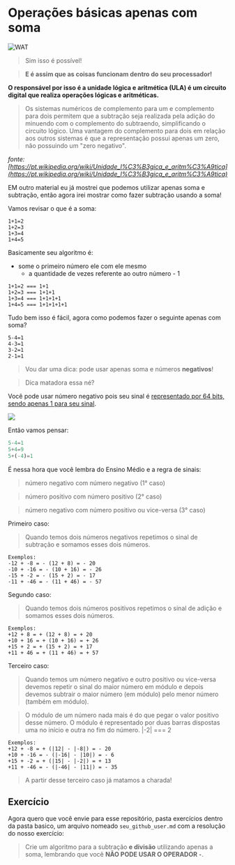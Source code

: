 # Operações básicas apenas com soma

![WAT](http://vignette3.wikia.nocookie.net/meme/images/b/b6/Y_wat_2.jpg)

> Sim isso é possível!

> **E é assim que as coisas funcionam dentro do seu processador!**

**O responsável por isso é a unidade lógica e aritmética (ULA) é um circuito digital que realiza operações lógicas e aritméticas.**

> Os sistemas numéricos de complemento para um e complemento para dois permitem que a subtração seja realizada pela adição do minuendo com o complemento do subtraendo, simplificando o circuito lógico. Uma vantagem do complemento para dois em relação aos outros sistemas é que a representação possui apenas um zero, não possuindo um "zero negativo".

*fonte: [https://pt.wikipedia.org/wiki/Unidade_l%C3%B3gica_e_aritm%C3%A9tica](https://pt.wikipedia.org/wiki/Unidade_l%C3%B3gica_e_aritm%C3%A9tica)*

EM outro material eu já mostrei que podemos utilizar apenas soma e subtração, então agora irei mostrar como fazer subtração usando a soma!

Vamos revisar o que é a soma:

```
1+1=2
1+2=3
1+3=4
1+4=5
```

Basicamente seu algoritmo é:

- some o primeiro número ele com ele mesmo 
  - a quantidade de vezes referente ao outro número - 1


```
1+1=2 === 1+1
1+2=3 === 1+1+1
1+3=4 === 1+1+1+1
1+4=5 === 1+1+1+1+1
```

Tudo bem isso é fácil, agora como podemos fazer o seguinte apenas com soma?

```
5-4=1
4-3=1
3-2=1
2-1=1
```

> Vou dar uma dica: pode usar apenas soma e números **negativos**!

> Dica matadora essa né?

Você pode usar número negativo pois seu sinal é [representado por 64 bits, sendo apenas 1 para seu sinal](http://www.2ality.com/2012/04/number-encoding.html).

![](http://i.imgur.com/lXqXj6A.png)

Então vamos pensar:

```js
5-4=1
5+4=9
5+(-4)=1 
```

É nessa hora que você lembra do Ensino Médio e a regra de sinais:

> número negativo com número negativo (1° caso)

> número positivo com número positivo (2° caso)

> número negativo com número positivo ou vice-versa (3° caso)


Primeiro caso:

> Quando temos dois números negativos repetimos o sinal de subtração e somamos esses dois números. 


```
Exemplos:
-12 + -8 = - (12 + 8) = - 20
-10 + -16 = - (10 + 16) = - 26
-15 + -2 = - (15 + 2) = - 17
-11 + -46 = - (11 + 46) = - 57
```


Segundo caso:

> Quando temos dois números positivos repetimos o sinal de adição e somamos esses dois números. 

```
Exemplos:
+12 + 8 = + (12 + 8) = + 20
+10 + 16 = + (10 + 16) = + 26
+15 + 2 = + (15 + 2) = + 17
+11 + 46 = + (11 + 46) = + 57
```


Terceiro caso:

> Quando temos um número negativo e outro positivo ou vice-versa devemos repetir o sinal do maior número em módulo e depois devemos subtrair o maior número (em módulo) pelo menor número (também em módulo). 

> O módulo de um número nada mais é do que pegar o valor positivo desse número. O módulo é representado por duas barras dispostas uma no início e outra no fim do número. |-2| === 2

```
Exemplos:
+12 + -8 = + (|12| - |-8|) = - 20 
+10 + -16 = - (|-16| - |10|) = - 6
+15 + -2 = + (|15| - |-2|) = + 13
+11 + -46 = - (|-46| - |11|) = - 35
```

> A partir desse terceiro caso já matamos a charada!

## Exercício

Agora quero que você envie para esse repositório, pasta exercícios dentro da pasta basico, um arquivo nomeado `seu_github_user.md` com a resolução do nosso exercício:

> Crie um algoritmo para a subtração **e divisão** utilizando apenas a soma, lembrando que você **NÃO PODE USAR O OPERADOR `-`**. 


